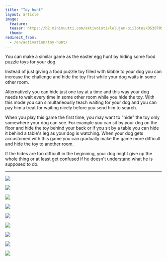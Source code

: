 ```yaml
---
title: "Toy hunt"
layout: article
image:
  feature:
  teaser: https://b2.minimuutti.com/aktivointi/lelujen-piilotus/DS30705-245px.jpg
  thumb:
redirect_from:
  - /en/activation/toy-hunt/
---
```


You can make a similar game as the easter egg hunt by hiding some food puzzle toys for your dog.

Instead of just giving a food puzzle toy filled with kibble to your dog you can increase the challenge and hide the toy first while your dog waits in some other room.

Alternatively you can hide just one toy at a time and this way your dog needs to wait every time in some other room while you hide the toy. With this mode you can simultaneously teach waiting for your dog and you can pay him a treat for waiting nicely before you send him to search.

When you play this game the first time, you may want to "hide" the toy only somewhere your dog can see. For example you can sit by your dog on the floor and hide the toy behind your back or if you sit by a table you can hide it behind a table's leg as your dog is watching. When your dog gets accustomed with this game you can gradually make the game more difficult and hide the toy to another room.

If the hides are too difficult in the beginning, your dog might give up the whole thing or at least get confused if he doesn't understand what he is supposed to do.

---

![](https://b2.minimuutti.com/aktivointi/lelujen-piilotus/DS30724-800px.jpg)

![](https://b2.minimuutti.com/aktivointi/lelujen-piilotus/DS30730-800px.jpg)

![](https://b2.minimuutti.com/aktivointi/lelujen-piilotus/DS30733-800px.jpg)

![](https://b2.minimuutti.com/aktivointi/lelujen-piilotus/DS30750-800px.jpg)

![](https://b2.minimuutti.com/aktivointi/lelujen-piilotus/DS30754-800px.jpg)

![](https://b2.minimuutti.com/aktivointi/lelujen-piilotus/DS30694-800px.jpg)

![](https://b2.minimuutti.com/aktivointi/lelujen-piilotus/DS30701-800px.jpg)

![](https://b2.minimuutti.com/aktivointi/lelujen-piilotus/DS30702-800px.jpg)

![](https://b2.minimuutti.com/aktivointi/lelujen-piilotus/DS30705-800px.jpg)
